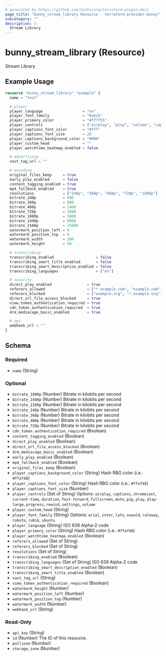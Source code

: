 ```yaml
---
# generated by https://github.com/hashicorp/terraform-plugin-docs
page_title: "bunny_stream_library Resource - terraform-provider-bunny"
subcategory: ""
description: |-
  Stream Library
---
```


# bunny_stream_library (Resource)

Stream Library

## Example Usage

```terraform
resource "bunny_stream_library" "example" {
  name = "test"

  # player
  player_language                  = "en"
  player_font_family               = "Rubik"
  player_primary_color             = "#ff7755"
  player_controls                  = ["airplay", "play", "volume", "captions", "current-time", "fullscreen", "mute", "pip", "play-large", "progress", "settings"]
  player_captions_font_color       = "#fff"
  player_captions_font_size        = 20
  player_captions_background_color = "#000"
  player_custom_head               = ""
  player_watchtime_heatmap_enabled = false

  # advertising
  vast_tag_url = ""

  # encoding
  original_files_keep     = true
  early_play_enabled      = false
  content_tagging_enabled = true
  mp4_fallback_enabled    = true
  resolutions             = ["240p", "360p", "480p", "720p", "1080p"]
  bitrate_240p            = 600
  bitrate_360p            = 800
  bitrate_480p            = 1400
  bitrate_720p            = 2800
  bitrate_1080p           = 5000
  bitrate_1440p           = 8000
  bitrate_2160p           = 25000
  watermark_position_left = 0
  watermark_position_top  = 0
  watermark_width         = 200
  watermark_height        = 50

  # transcribing
  transcribing_enabled                   = false
  transcribing_smart_title_enabled       = false
  transcribing_smart_description_enabled = false
  transcribing_languages                 = ["en"]

  # security
  direct_play_enabled                = true
  referers_allowed                   = ["*.example.com", "example.com"]
  referers_blocked                   = ["example.org", "*.example.org"]
  direct_url_file_access_blocked     = true
  view_token_authentication_required = true
  cdn_token_authentication_required  = true
  drm_mediacage_basic_enabled        = true

  # api
  webhook_url = ""
}
```

<!-- schema generated by tfplugindocs -->
## Schema

### Required

- `name` (String)

### Optional

- `bitrate_1080p` (Number) Bitrate in kilobits per second
- `bitrate_1440p` (Number) Bitrate in kilobits per second
- `bitrate_2160p` (Number) Bitrate in kilobits per second
- `bitrate_240p` (Number) Bitrate in kilobits per second
- `bitrate_360p` (Number) Bitrate in kilobits per second
- `bitrate_480p` (Number) Bitrate in kilobits per second
- `bitrate_720p` (Number) Bitrate in kilobits per second
- `cdn_token_authentication_required` (Boolean)
- `content_tagging_enabled` (Boolean)
- `direct_play_enabled` (Boolean)
- `direct_url_file_access_blocked` (Boolean)
- `drm_mediacage_basic_enabled` (Boolean)
- `early_play_enabled` (Boolean)
- `mp4_fallback_enabled` (Boolean)
- `original_files_keep` (Boolean)
- `player_captions_background_color` (String) Hash RBG color (i.e.: `#ffaf48`)
- `player_captions_font_color` (String) Hash RBG color (i.e.: `#ffaf48`)
- `player_captions_font_size` (Number)
- `player_controls` (Set of String) Options: `airplay`, `captions`, `chromecast`, `current-time`, `duration`, `fast-forward`, `fullscreen`, `mute`, `pip`, `play`, `play-large`, `progress`, `rewind`, `settings`, `volume`
- `player_custom_head` (String)
- `player_font_family` (String) Options: `arial`, `inter`, `lato`, `oswald`, `raleway`, `roboto`, `rubik`, `ubuntu`
- `player_language` (String) ISO 639 Alpha-2 code
- `player_primary_color` (String) Hash RBG color (i.e.: `#ffaf48`)
- `player_watchtime_heatmap_enabled` (Boolean)
- `referers_allowed` (Set of String)
- `referers_blocked` (Set of String)
- `resolutions` (Set of String)
- `transcribing_enabled` (Boolean)
- `transcribing_languages` (Set of String) ISO 639 Alpha-2 code
- `transcribing_smart_description_enabled` (Boolean)
- `transcribing_smart_title_enabled` (Boolean)
- `vast_tag_url` (String)
- `view_token_authentication_required` (Boolean)
- `watermark_height` (Number)
- `watermark_position_left` (Number)
- `watermark_position_top` (Number)
- `watermark_width` (Number)
- `webhook_url` (String)

### Read-Only

- `api_key` (String)
- `id` (Number) The ID of this resource.
- `pullzone` (Number)
- `storage_zone` (Number)
